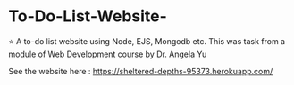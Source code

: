 # To-Do-List-Website-
⭐️ A to-do list website using Node, EJS, Mongodb etc.
This was task from a module of Web Development course by Dr. Angela Yu

See the website here : https://sheltered-depths-95373.herokuapp.com/
